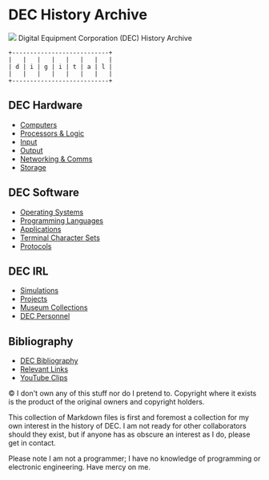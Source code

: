 # DEC History Archive
![](https://upload.wikimedia.org/wikipedia/commons/9/90/Digital_Equipment_Corporation_1993_logo.svg)
Digital Equipment Corporation (DEC) History Archive

```
+---------------------------+ 
|   |   |   |   |   |   |   | 
| d | i | g | i | t | a | l | 
|   |   |   |   |   |   |   | 
+---------------------------+
```

## DEC  Hardware
- [Computers](DEC-hardware-list.md)
- [Processors & Logic](DEC-processors-and-logic-modules.md)
- [Input](DEC-hardware-input)
- [Output](DEC-hardware-output.md)
- [Networking & Comms](DEC-hardware-comms.md)
- [Storage](DEC-hardware-storage.md)
## DEC Software
- [Operating Systems](DEC-operating-systems.md)
- [Programming Languages](DEC-programming-languages.md)
- [Applications](DEC-software-applications.md)
- [Terminal Character Sets](DEC-terminal-charsets.md)
- [Protocols](DEC-protocols.md)

## DEC IRL
- [Simulations](sims.md)
- [Projects](hardware-projects.md)
- [Museum Collections](museum-collections.md)
- [DEC Personnel](DEC-personnel.md)

## Bibliography
- [DEC Bibliography](books-and-articles.bib)
- [Relevant Links](links.md)
- [YouTube Clips](youtube-clips)

© I don't own any of this stuff nor do I pretend to. Copyright where it exists is  the product of the original owners and copyright holders. 

This collection of Markdown files  is first and foremost a collection for my own interest in the history of DEC. I am not ready for other collaborators should they exist, but if anyone has as obscure an interest as I do, please get in contact. 

Please note I am not a programmer; I have no knowledge of programming or electronic engineering. Have mercy on me.